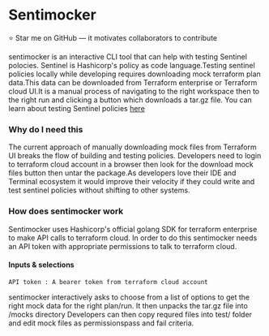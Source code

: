 # Sentimocker

:star: Star me on GitHub — it motivates collaborators to contribute

sentimocker is an interactive CLI tool that can help with testing Sentinel polocies.
Sentinel is Hashicorp's policy as code language.Testing sentinel policies locally while
developing requires downloading mock terraform plan data.This data can be downloaded
from Terraform enterprise or Terraform cloud UI.It is a manual process of navigating to the right
workspace then to the right run and clicking a button which downloads a tar.gz file.
You can learn about testing Sentinel policies [here](https://medium.com/hashicorp-engineering/writing-and-testing-sentinel-policies-for-terraform-enterprise-2611112d5752)

### Why do I need this
The current approach of manually downloading mock files from Terraform UI breaks the flow of
building and testing policies. Developers need to login to terraform cloud account in a browser
then look for the download mock files button then untar the package.As developers love their IDE
and Terminal ecosystem it would improve their velocity if they could write and test
sentinel policies without shifting to other systems.

### How does sentimocker work
Sentimocker uses Hashicorp's official golang SDK for terraform enterprise to make
API calls to terraform cloud. In order to do this sentimocker needs an API token with appropriate permissions
to talk to terraform cloud.
#### Inputs & selections
`API token : A bearer token from terraform cloud account`

sentimocker interactively asks to choose from a list of options to get the right mock data
for the right plan/run.
It then unpacks the tar.gz file into /mocks directory
Developers can then copy requred files into test/ folder and edit mock files as permissionspass and
fail criteria.
